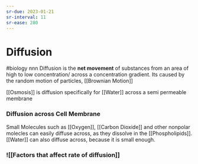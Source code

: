 ```yaml
---
sr-due: 2023-01-21
sr-interval: 11
sr-ease: 280
---
```

# Diffusion
#biology nnn
Diffusion is the **net movement** of substances from an area of high to low concentration/ across a concentration gradient.
Its caused by the random motion of particles, [[Brownian Motion]]


[[Osmosis]] is diffusion specifically for [[Water]] across a semi permeable membrane

### Diffusion across Cell Membrane
Small Molecules such as [[Oxygen]], [[Carbon Dioxide]] and other nonpolar molecles can easily diffuse across, as they dissolve in the [[Phospholipids]].
[[Water]] can also diffuse across, because it is small enough.

### ![[Factors that affect rate of diffusion]]

